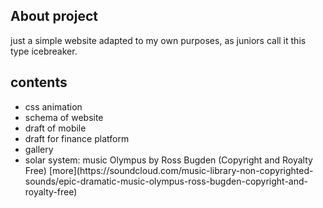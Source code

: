## About project ##
<p>just a simple website adapted to my own purposes, as juniors call it this type icebreaker.</p>

## contents ##
<ul>
<li> css animation </li>
<li> schema of website</li>
<li> draft of mobile </li>
<li> draft for finance platform </li>
<li> gallery </li>
<li> solar system: music Olympus by Ross Bugden  (Copyright and Royalty Free) [more](https://soundcloud.com/music-library-non-copyrighted-sounds/epic-dramatic-music-olympus-ross-bugden-copyright-and-royalty-free)</li>
</ul>

